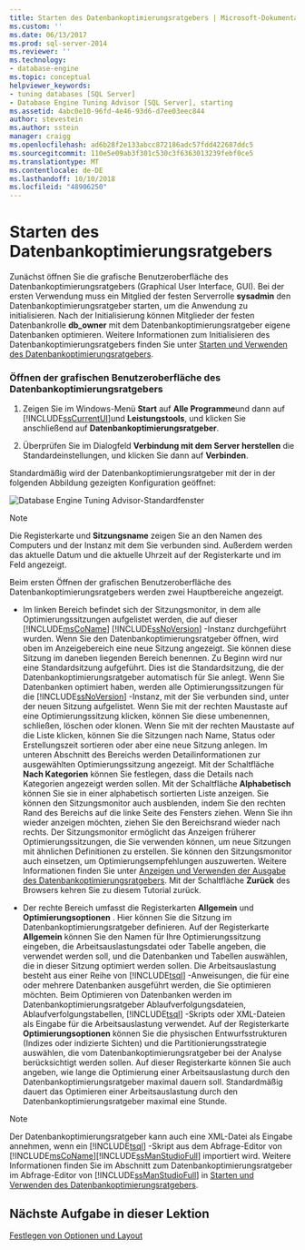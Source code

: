```yaml
---
title: Starten des Datenbankoptimierungsratgebers | Microsoft-Dokumentation
ms.custom: ''
ms.date: 06/13/2017
ms.prod: sql-server-2014
ms.reviewer: ''
ms.technology:
- database-engine
ms.topic: conceptual
helpviewer_keywords:
- tuning databases [SQL Server]
- Database Engine Tuning Advisor [SQL Server], starting
ms.assetid: 4abc0e10-96fd-4e46-93d6-d7ee03eec844
author: stevestein
ms.author: sstein
manager: craigg
ms.openlocfilehash: ad6b28f2e133abcc872186adc57fdd422687ddc5
ms.sourcegitcommit: 110e5e09ab3f301c530c3f6363013239febf0ce5
ms.translationtype: MT
ms.contentlocale: de-DE
ms.lasthandoff: 10/10/2018
ms.locfileid: "48906250"
---
```

# <a name="launching-database-engine-tuning-advisor"></a>Starten des Datenbankoptimierungsratgebers
  Zunächst öffnen Sie die grafische Benutzeroberfläche des Datenbankoptimierungsratgebers (Graphical User Interface, GUI). Bei der ersten Verwendung muss ein Mitglied der festen Serverrolle **sysadmin** den Datenbankoptimierungsratgeber starten, um die Anwendung zu initialisieren. Nach der Initialisierung können Mitglieder der festen Datenbankrolle **db_owner** mit dem Datenbankoptimierungsratgeber eigene Datenbanken optimieren. Weitere Informationen zum Initialisieren des Datenbankoptimierungsratgebers finden Sie unter [Starten und Verwenden des Datenbankoptimierungsratgebers](../../relational-databases/performance/database-engine-tuning-advisor.md).  
  
### <a name="open-the-database-engine-tuning-advisor-gui"></a>Öffnen der grafischen Benutzeroberfläche des Datenbankoptimierungsratgebers  
  
1.  Zeigen Sie im Windows-Menü **Start** auf **Alle Programme**und dann auf [!INCLUDE[ssCurrentUI](../../includes/sscurrentui-md.md)]und **Leistungstools**, und klicken Sie anschließend auf **Datenbankoptimierungsratgeber**.  
  
2.  Überprüfen Sie im Dialogfeld **Verbindung mit dem Server herstellen** die Standardeinstellungen, und klicken Sie dann auf **Verbinden**.  
  
 Standardmäßig wird der Datenbankoptimierungsratgeber mit der in der folgenden Abbildung gezeigten Konfiguration geöffnet:  
  
 ![Database Engine Tuning Advisor-Standardfenster](media/defaultdtagui.gif "Standardfenster des Datenbankoptimierungsratgebers")  
  
> [!NOTE]  
>  Die Registerkarte und **Sitzungsname** zeigen Sie an den Namen des Computers und der Instanz mit dem Sie verbunden sind. Außerdem werden das aktuelle Datum und die aktuelle Uhrzeit auf der Registerkarte und im Feld angezeigt.  
  
 Beim ersten Öffnen der grafischen Benutzeroberfläche des Datenbankoptimierungsratgebers werden zwei Hauptbereiche angezeigt.  
  
-   Im linken Bereich befindet sich der Sitzungsmonitor, in dem alle Optimierungssitzungen aufgelistet werden, die auf dieser [!INCLUDE[msCoName](../../includes/msconame-md.md)] [!INCLUDE[ssNoVersion](../../includes/ssnoversion-md.md)] -Instanz durchgeführt wurden. Wenn Sie den Datenbankoptimierungsratgeber öffnen, wird oben im Anzeigebereich eine neue Sitzung angezeigt. Sie können diese Sitzung im daneben liegenden Bereich benennen. Zu Beginn wird nur eine Standardsitzung aufgeführt. Dies ist die Standardsitzung, die der Datenbankoptimierungsratgeber automatisch für Sie anlegt. Wenn Sie Datenbanken optimiert haben, werden alle Optimierungssitzungen für die [!INCLUDE[ssNoVersion](../../includes/ssnoversion-md.md)] -Instanz, mit der Sie verbunden sind, unter der neuen Sitzung aufgelistet. Wenn Sie mit der rechten Maustaste auf eine Optimierungssitzung klicken, können Sie diese umbenennen, schließen, löschen oder klonen. Wenn Sie mit der rechten Maustaste auf die Liste klicken, können Sie die Sitzungen nach Name, Status oder Erstellungszeit sortieren oder aber eine neue Sitzung anlegen. Im unteren Abschnitt des Bereichs werden Detailinformationen zur ausgewählten Optimierungssitzung angezeigt. Mit der Schaltfläche **Nach Kategorien** können Sie festlegen, dass die Details nach Kategorien angezeigt werden sollen. Mit der Schaltfläche **Alphabetisch** können Sie sie in einer alphabetisch sortierten Liste anzeigen. Sie können den Sitzungsmonitor auch ausblenden, indem Sie den rechten Rand des Bereichs auf die linke Seite des Fensters ziehen. Wenn Sie ihn wieder anzeigen möchten, ziehen Sie den Bereichsrand wieder nach rechts. Der Sitzungsmonitor ermöglicht das Anzeigen früherer Optimierungssitzungen, die Sie verwenden können, um neue Sitzungen mit ähnlichen Definitionen zu erstellen. Sie können den Sitzungsmonitor auch einsetzen, um Optimierungsempfehlungen auszuwerten. Weitere Informationen finden Sie unter [Anzeigen und Verwenden der Ausgabe des Datenbankoptimierungsratgebers](../../relational-databases/performance/view-and-work-with-the-output-from-the-database-engine-tuning-advisor.md). Mit der Schaltfläche **Zurück** des Browsers kehren Sie zu diesem Tutorial zurück.  
  
-   Der rechte Bereich umfasst die Registerkarten **Allgemein** und **Optimierungsoptionen** . Hier können Sie die Sitzung im Datenbankoptimierungsratgeber definieren. Auf der Registerkarte **Allgemein** können Sie den Namen für Ihre Optimierungssitzung eingeben, die Arbeitsauslastungsdatei oder Tabelle angeben, die verwendet werden soll, und die Datenbanken und Tabellen auswählen, die in dieser Sitzung optimiert werden sollen. Die Arbeitsauslastung besteht aus einer Reihe von [!INCLUDE[tsql](../../includes/tsql-md.md)] -Anweisungen, die für eine oder mehrere Datenbanken ausgeführt werden, die Sie optimieren möchten. Beim Optimieren von Datenbanken werden im Datenbankoptimierungsratgeber Ablaufverfolgungsdateien, Ablaufverfolgungstabellen, [!INCLUDE[tsql](../../includes/tsql-md.md)] -Skripts oder XML-Dateien als Eingabe für die Arbeitsauslastung verwendet. Auf der Registerkarte **Optimierungsoptionen** können Sie die physischen Entwurfsstrukturen (Indizes oder indizierte Sichten) und die Partitionierungsstrategie auswählen, die vom Datenbankoptimierungsratgeber bei der Analyse berücksichtigt werden sollen. Auf dieser Registerkarte können Sie auch angeben, wie lange die Optimierung einer Arbeitsauslastung durch den Datenbankoptimierungsratgeber maximal dauern soll. Standardmäßig dauert das Optimieren einer Arbeitsauslastung durch den Datenbankoptimierungsratgeber maximal eine Stunde.  
  
> [!NOTE]  
>  Der Datenbankoptimierungsratgeber kann auch eine XML-Datei als Eingabe annehmen, wenn ein [!INCLUDE[tsql](../../includes/tsql-md.md)] -Skript aus dem Abfrage-Editor von [!INCLUDE[msCoName](../../includes/msconame-md.md)][!INCLUDE[ssManStudioFull](../../includes/ssmanstudiofull-md.md)] importiert wird. Weitere Informationen finden Sie im Abschnitt zum Datenbankoptimierungsratgeber im Abfrage-Editor von [!INCLUDE[ssManStudioFull](../../includes/ssmanstudiofull-md.md)] in [Starten und Verwenden des Datenbankoptimierungsratgebers](../../relational-databases/performance/database-engine-tuning-advisor.md).  
  
## <a name="next-task-in-lesson"></a>Nächste Aufgabe in dieser Lektion  
 [Festlegen von Optionen und Layout](lesson-1-2-setting-tool-options-and-layout.md)  
  
  
